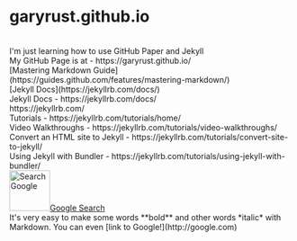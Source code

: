 # garyrust.github.io
<br>
I'm just learning how to use GitHub Paper and Jekyll <br>
My GitHub Page is at - https://garyrust.github.io/ <br>
[Mastering Markdown Guide](https://guides.github.com/features/mastering-markdown/) <br>
[Jekyll Docs](https://jekyllrb.com/docs/) <br>
Jekyll Docs - https://jekyllrb.com/docs/ <br> 
https://jekyllrb.com/ <br>
Tutorials - https://jekyllrb.com/tutorials/home/ <br>
Video Walkthroughs - https://jekyllrb.com/tutorials/video-walkthroughs/ <br>
Convert an HTML site to Jekyll - https://jekyllrb.com/tutorials/convert-site-to-jekyll/ <br>
Using Jekyll with Bundler - https://jekyllrb.com/tutorials/using-jekyll-with-bundler/ <br>
<html><a href="https://www.google.com/" target="_blank"><img title="Search Google"
style="border: 0px solid ; width: 72px; height: 72px;"
alt="Search Google"
src="http://icons.iconarchive.com/icons/papirus-team/papirus-apps/72/google-icon.png">Google Search</a></html> <br>
It's very easy to make some words **bold** and other words *italic* with Markdown. You can even [link to Google!](http://google.com) <br>
